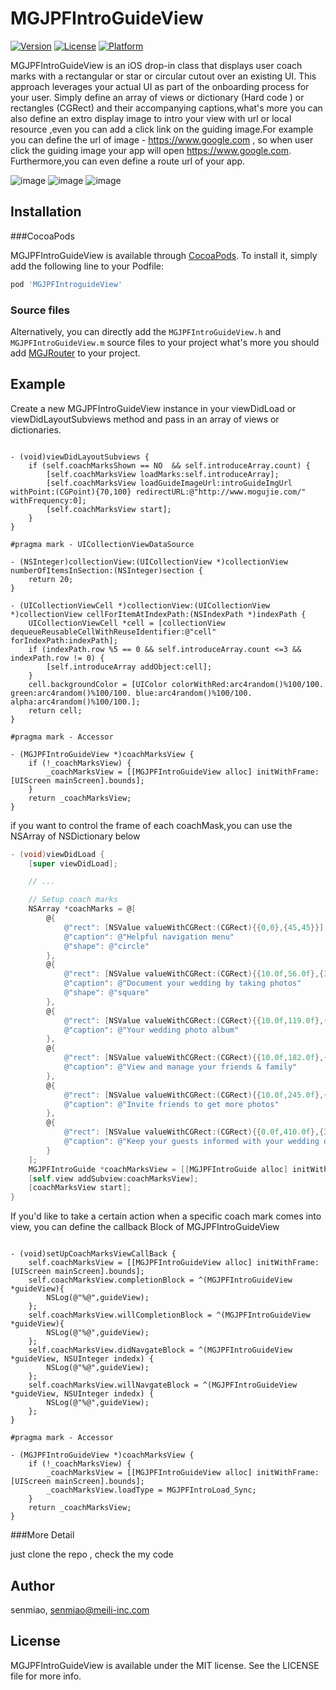 # MGJPFIntroGuideView

[![Version](https://img.shields.io/cocoapods/v/MGJPFIntroGuideView.svg?style=flat)](http://cocoapods.org/pods/MGJPFIntroGuideView)
[![License](https://img.shields.io/cocoapods/l/MGJPFIntroGuideView.svg?style=flat)](http://cocoapods.org/pods/MGJPFIntroGuideView)
[![Platform](https://img.shields.io/cocoapods/p/MGJPFIntroGuideView.svg?style=flat)](http://cocoapods.org/pods/MGJPFIntroGuideView)

MGJPFIntroGuideView is an iOS drop-in class that displays user coach marks with a rectangular or star or circular cutout over an existing UI. This approach leverages your actual UI as part of the onboarding process for your user. Simply define an array of views or dictionary (Hard code ) or rectangles (CGRect) and their accompanying captions,what's more you can also define an extro display image to intro your view with url or local resource ,even you can add a click link on the guiding image.For example you can define the url of image - https://www.google.com , so when user click the guiding image your app will open https://www.google.com. Furthermore,you can even define a route url of your app.

![image](https://raw.githubusercontent.com/Bupterambition/MGJPFIntroguideView/master/MGJPFIntroGuideViewDemo/MGJPFIntroGuideViewDemoTests/star.gif)
![image](https://raw.githubusercontent.com/Bupterambition/MGJPFIntroguideView/master/MGJPFIntroGuideViewDemo/MGJPFIntroGuideViewDemoTests/Rect.gif)
![image](https://raw.githubusercontent.com/Bupterambition/MGJPFIntroguideView/master/MGJPFIntroGuideViewDemo/MGJPFIntroGuideViewDemoTests/circular.gif)


## Installation

###CocoaPods

MGJPFIntroGuideView is available through [CocoaPods](http://cocoapods.org). To install
it, simply add the following line to your Podfile:

```ruby
pod 'MGJPFIntroguideView'
```
### Source files

Alternatively, you can directly add the `MGJPFIntroGuideView.h` and `MGJPFIntroGuideView.m` source files to your project what's more you should add [MGJRouter](https://github.com/mogujie/MGJRouter) to your project.


## Example

Create a new MGJPFIntroGuideView instance in your viewDidLoad or viewDidLayoutSubviews method and pass in an array of views or dictionaries.

```objc

- (void)viewDidLayoutSubviews {
    if (self.coachMarksShown == NO  && self.introduceArray.count) {
        [self.coachMarksView loadMarks:self.introduceArray];
        [self.coachMarksView loadGuideImageUrl:introGuideImgUrl withPoint:(CGPoint){70,100} redirectURL:@"http://www.mogujie.com/" withFrequency:0];
        [self.coachMarksView start];
    }
}

#pragma mark - UICollectionViewDataSource

- (NSInteger)collectionView:(UICollectionView *)collectionView numberOfItemsInSection:(NSInteger)section {
    return 20;
}

- (UICollectionViewCell *)collectionView:(UICollectionView *)collectionView cellForItemAtIndexPath:(NSIndexPath *)indexPath {
    UICollectionViewCell *cell = [collectionView dequeueReusableCellWithReuseIdentifier:@"cell" forIndexPath:indexPath];
    if (indexPath.row %5 == 0 && self.introduceArray.count <=3 && indexPath.row != 0) {
        [self.introduceArray addObject:cell];
    }
    cell.backgroundColor = [UIColor colorWithRed:arc4random()%100/100. green:arc4random()%100/100. blue:arc4random()%100/100. alpha:arc4random()%100/100.];
    return cell;
}

#pragma mark - Accessor

- (MGJPFIntroGuideView *)coachMarksView {
    if (!_coachMarksView) {
        _coachMarksView = [[MGJPFIntroGuideView alloc] initWithFrame:[UIScreen mainScreen].bounds];
    }
    return _coachMarksView;
}

```


if you want to control the frame of each coachMask,you can use the NSArray of NSDictionary below 

```objective-c
- (void)viewDidLoad {
	[super viewDidLoad];

	// ...

	// Setup coach marks
	NSArray *coachMarks = @[
		@{
			@"rect": [NSValue valueWithCGRect:(CGRect){{0,0},{45,45}}],
			@"caption": @"Helpful navigation menu"
			@"shape": @"circle"
		},
		@{
			@"rect": [NSValue valueWithCGRect:(CGRect){{10.0f,56.0f},{300.0f,56.0f}}],
			@"caption": @"Document your wedding by taking photos"
			@"shape": @"square"
		},
		@{
			@"rect": [NSValue valueWithCGRect:(CGRect){{10.0f,119.0f},{300.0f,56.0f}}],
			@"caption": @"Your wedding photo album"
		},
		@{
			@"rect": [NSValue valueWithCGRect:(CGRect){{10.0f,182.0f},{300.0f,56.0f}}],
			@"caption": @"View and manage your friends & family"
		},
		@{
			@"rect": [NSValue valueWithCGRect:(CGRect){{10.0f,245.0f},{300.0f,56.0f}}],
			@"caption": @"Invite friends to get more photos"
		},
		@{
			@"rect": [NSValue valueWithCGRect:(CGRect){{0.0f,410.0f},{320.0f,50.0f}}],
			@"caption": @"Keep your guests informed with your wedding details"
		}
	];
	MGJPFIntroGuide *coachMarksView = [[MGJPFIntroGuide alloc] initWithFrame:self.view.bounds coachMarks:coachMarks];
	[self.view addSubview:coachMarksView];
	[coachMarksView start];
}
```
If you'd like to take a certain action when a specific coach mark comes into view, you can define the callback Block of MGJPFIntroGuideView

```objc

- (void)setUpCoachMarksViewCallBack {
    self.coachMarksView = [[MGJPFIntroGuideView alloc] initWithFrame:[UIScreen mainScreen].bounds];
    self.coachMarksView.completionBlock = ^(MGJPFIntroGuideView *guideView){
        NSLog(@"%@",guideView);
    };
    self.coachMarksView.willCompletionBlock = ^(MGJPFIntroGuideView *guideView){
        NSLog(@"%@",guideView);
    };
    self.coachMarksView.didNavgateBlock = ^(MGJPFIntroGuideView *guideView, NSUInteger indedx) {
        NSLog(@"%@",guideView);
    };
    self.coachMarksView.willNavgateBlock = ^(MGJPFIntroGuideView *guideView, NSUInteger indedx) {
        NSLog(@"%@",guideView);
    };
}

#pragma mark - Accessor

- (MGJPFIntroGuideView *)coachMarksView {
    if (!_coachMarksView) {
        _coachMarksView = [[MGJPFIntroGuideView alloc] initWithFrame:[UIScreen mainScreen].bounds];
        _coachMarksView.loadType = MGJPFIntroLoad_Sync;
    }
    return _coachMarksView;
}

```

###More Detail

just clone the repo , check the my code

## Author

senmiao, senmiao@meili-inc.com

## License

MGJPFIntroGuideView is available under the MIT license. See the LICENSE file for more info.
